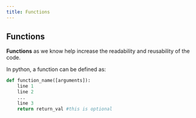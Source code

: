 ```yaml
---
title: Functions
---
```

## Functions

<b>Functions</b> as we know help increase the readability and reusability of the code.

In python, a function can be defined as:
```python
def function_name([arguments]):
    line 1
    line 2
    ...
    line 3
    return return_val #this is optional
```


